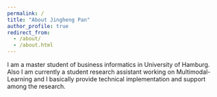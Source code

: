```yaml
---
permalink: /
title: "About Jingheng Pan"
author_profile: true
redirect_from: 
  - /about/
  - /about.html
---
```


I am a master student of business informatics in University of Hamburg. Also I am currently a student research assistant working on Multimodal-Learning and I basically provide technical implementation and support among the research.
